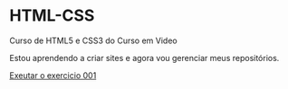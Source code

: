 # HTML-CSS
Curso de HTML5 e CSS3 do Curso em Video

Estou aprendendo a criar sites e agora vou gerenciar meus repositórios.

<a href='https://pgimeness.github.io/HTML-CSS/Exercicios/ex001/index.html'>Exeutar o exercicio 001 </a>